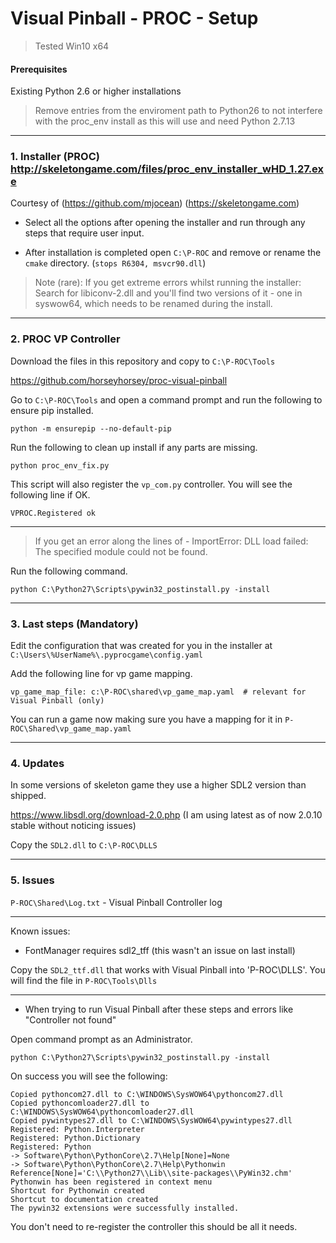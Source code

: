 # Visual Pinball - PROC - Setup
> Tested Win10 x64

#### Prerequisites 

Existing Python 2.6 or higher installations

> Remove entries from the enviroment path to Python26 to not interfere with the proc_env install as this will use and need Python 2.7.13

----

### 1. Installer (PROC)  http://skeletongame.com/files/proc_env_installer_wHD_1.27.exe

Courtesy of (https://github.com/mjocean) (https://skeletongame.com)

* Select all the options after opening the installer and run through any steps that require user input.

* After installation is completed open `C:\P-ROC` and remove or rename the `cmake` directory. (`stops R6304, msvcr90.dll`)

> Note (rare): If you get extreme errors whilst running the installer: Search for libiconv-2.dll and you'll find two versions of it - one in syswow64, which needs to be renamed during the install.

---

### 2. PROC VP Controller 

Download the files in this repository and copy to `C:\P-ROC\Tools`

https://github.com/horseyhorsey/proc-visual-pinball

Go to `C:\P-ROC\Tools` and open a command prompt and run the following to ensure pip installed.

	python -m ensurepip --no-default-pip
	
Run the following to clean up install if any parts are missing.

	python proc_env_fix.py	
	
This script will also register the `vp_com.py` controller. You will see the following line if OK.

	VPROC.Registered ok
	
---

> If you get an error along the lines of - ImportError: DLL load failed: The specified module could not be found. 

Run the following command.

	python C:\Python27\Scripts\pywin32_postinstall.py -install	

---

### 3. Last steps (Mandatory)

Edit the configuration that was created for you in the installer at `C:\Users\%UserName%\.pyprocgame\config.yaml`

Add the following line for vp game mapping.

	vp_game_map_file: c:\P-ROC\shared\vp_game_map.yaml  # relevant for Visual Pinball (only)
	
You can run a game now making sure you have a mapping for it in `P-ROC\Shared\vp_game_map.yaml`	
	
---

### 4. Updates

In some versions of skeleton game they use a higher SDL2 version than shipped.

https://www.libsdl.org/download-2.0.php (I am using latest as of now 2.0.10 stable without noticing issues)

Copy the `SDL2.dll` to `C:\P-ROC\DLLS`

---

### 5. Issues

`P-ROC\Shared\Log.txt` - Visual Pinball Controller log

---

Known issues:

* FontManager requires sdl2_tff (this wasn't an issue on last install)

Copy the `SDL2_ttf.dll` that works with Visual Pinball into 'P-ROC\DLLS'. You will find the file in `P-ROC\Tools\Dlls`

---
	
* When trying to run Visual Pinball after these steps and errors like "Controller not found"


Open command prompt as an Administrator.
	
	python C:\Python27\Scripts\pywin32_postinstall.py -install
	
On success you will see the following:

	Copied pythoncom27.dll to C:\WINDOWS\SysWOW64\pythoncom27.dll
	Copied pythoncomloader27.dll to C:\WINDOWS\SysWOW64\pythoncomloader27.dll
	Copied pywintypes27.dll to C:\WINDOWS\SysWOW64\pywintypes27.dll
	Registered: Python.Interpreter
	Registered: Python.Dictionary
	Registered: Python
	-> Software\Python\PythonCore\2.7\Help[None]=None
	-> Software\Python\PythonCore\2.7\Help\Pythonwin Reference[None]='C:\\Python27\\Lib\\site-packages\\PyWin32.chm'
	Pythonwin has been registered in context menu
	Shortcut for Pythonwin created
	Shortcut to documentation created
	The pywin32 extensions were successfully installed.
	
You don't need to re-register the controller this should be all it needs.
	
